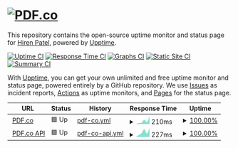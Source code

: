 # [![PDF.co](https://s29840.pcdn.co/wp-content/uploads/2020/06/logo.png)](https://pdf.co)

This repository contains the open-source uptime monitor and status page for [Hiren Patel](https://demo.upptime.js.org), powered by [Upptime](https://github.com/upptime/upptime).

[![Uptime CI](https://github.com/hiren-byte/pdfco-status/workflows/Uptime%20CI/badge.svg)](https://github.com/hiren-byte/pdfco-status/actions?query=workflow%3A%22Uptime+CI%22)
[![Response Time CI](https://github.com/hiren-byte/pdfco-status/workflows/Response%20Time%20CI/badge.svg)](https://github.com/hiren-byte/pdfco-status/actions?query=workflow%3A%22Response+Time+CI%22)
[![Graphs CI](https://github.com/hiren-byte/pdfco-status/workflows/Graphs%20CI/badge.svg)](https://github.com/hiren-byte/pdfco-status/actions?query=workflow%3A%22Graphs+CI%22)
[![Static Site CI](https://github.com/hiren-byte/pdfco-status/workflows/Static%20Site%20CI/badge.svg)](https://github.com/hiren-byte/pdfco-status/actions?query=workflow%3A%22Static+Site+CI%22)
[![Summary CI](https://github.com/hiren-byte/pdfco-status/workflows/Summary%20CI/badge.svg)](https://github.com/hiren-byte/pdfco-status/actions?query=workflow%3A%22Summary+CI%22)

With [Upptime](https://upptime.js.org), you can get your own unlimited and free uptime monitor and status page, powered entirely by a GitHub repository. We use [Issues](https://github.com/hiren-byte/pdfco-status/issues) as incident reports, [Actions](https://github.com/hiren-byte/pdfco-status/actions) as uptime monitors, and [Pages](https://demo.upptime.js.org) for the status page.

<!--start: status pages-->
<!-- This summary is generated by Upptime (https://github.com/upptime/upptime) -->
<!-- Do not edit this manually, your changes will be overwritten -->
<!-- prettier-ignore -->
| URL | Status | History | Response Time | Uptime |
| --- | ------ | ------- | ------------- | ------ |
| <img alt="" src="https://s29840.pcdn.co/wp-content/uploads/2020/06/144.png" height="13"> [PDF.co](https://pdf.co) | 🟩 Up | [pdf-co.yml](https://github.com/hiren-byte/pdfco-status/commits/HEAD/history/pdf-co.yml) | <details><summary><img alt="Response time graph" src="./graphs/pdf-co/response-time-week.png" height="20"> 210ms</summary><br><a href="https://demo.upptime.js.org/history/pdf-co"><img alt="Response time 210" src="https://img.shields.io/endpoint?url=https%3A%2F%2Fraw.githubusercontent.com%2Fhiren-byte%2Fpdfco-status%2FHEAD%2Fapi%2Fpdf-co%2Fresponse-time.json"></a><br><a href="https://demo.upptime.js.org/history/pdf-co"><img alt="24-hour response time 503" src="https://img.shields.io/endpoint?url=https%3A%2F%2Fraw.githubusercontent.com%2Fhiren-byte%2Fpdfco-status%2FHEAD%2Fapi%2Fpdf-co%2Fresponse-time-day.json"></a><br><a href="https://demo.upptime.js.org/history/pdf-co"><img alt="7-day response time 210" src="https://img.shields.io/endpoint?url=https%3A%2F%2Fraw.githubusercontent.com%2Fhiren-byte%2Fpdfco-status%2FHEAD%2Fapi%2Fpdf-co%2Fresponse-time-week.json"></a><br><a href="https://demo.upptime.js.org/history/pdf-co"><img alt="30-day response time 210" src="https://img.shields.io/endpoint?url=https%3A%2F%2Fraw.githubusercontent.com%2Fhiren-byte%2Fpdfco-status%2FHEAD%2Fapi%2Fpdf-co%2Fresponse-time-month.json"></a><br><a href="https://demo.upptime.js.org/history/pdf-co"><img alt="1-year response time 210" src="https://img.shields.io/endpoint?url=https%3A%2F%2Fraw.githubusercontent.com%2Fhiren-byte%2Fpdfco-status%2FHEAD%2Fapi%2Fpdf-co%2Fresponse-time-year.json"></a></details> | <details><summary><a href="https://demo.upptime.js.org/history/pdf-co">100.00%</a></summary><a href="https://demo.upptime.js.org/history/pdf-co"><img alt="All-time uptime 100.00%" src="https://img.shields.io/endpoint?url=https%3A%2F%2Fraw.githubusercontent.com%2Fhiren-byte%2Fpdfco-status%2FHEAD%2Fapi%2Fpdf-co%2Fuptime.json"></a><br><a href="https://demo.upptime.js.org/history/pdf-co"><img alt="24-hour uptime 100.00%" src="https://img.shields.io/endpoint?url=https%3A%2F%2Fraw.githubusercontent.com%2Fhiren-byte%2Fpdfco-status%2FHEAD%2Fapi%2Fpdf-co%2Fuptime-day.json"></a><br><a href="https://demo.upptime.js.org/history/pdf-co"><img alt="7-day uptime 100.00%" src="https://img.shields.io/endpoint?url=https%3A%2F%2Fraw.githubusercontent.com%2Fhiren-byte%2Fpdfco-status%2FHEAD%2Fapi%2Fpdf-co%2Fuptime-week.json"></a><br><a href="https://demo.upptime.js.org/history/pdf-co"><img alt="30-day uptime 100.00%" src="https://img.shields.io/endpoint?url=https%3A%2F%2Fraw.githubusercontent.com%2Fhiren-byte%2Fpdfco-status%2FHEAD%2Fapi%2Fpdf-co%2Fuptime-month.json"></a><br><a href="https://demo.upptime.js.org/history/pdf-co"><img alt="1-year uptime 100.00%" src="https://img.shields.io/endpoint?url=https%3A%2F%2Fraw.githubusercontent.com%2Fhiren-byte%2Fpdfco-status%2FHEAD%2Fapi%2Fpdf-co%2Fuptime-year.json"></a></details>
| <img alt="" src="https://s29840.pcdn.co/wp-content/uploads/2020/06/144.png" height="13"> [PDF.co API](https://app.pdf.co) | 🟩 Up | [pdf-co-api.yml](https://github.com/hiren-byte/pdfco-status/commits/HEAD/history/pdf-co-api.yml) | <details><summary><img alt="Response time graph" src="./graphs/pdf-co-api/response-time-week.png" height="20"> 227ms</summary><br><a href="https://demo.upptime.js.org/history/pdf-co-api"><img alt="Response time 227" src="https://img.shields.io/endpoint?url=https%3A%2F%2Fraw.githubusercontent.com%2Fhiren-byte%2Fpdfco-status%2FHEAD%2Fapi%2Fpdf-co-api%2Fresponse-time.json"></a><br><a href="https://demo.upptime.js.org/history/pdf-co-api"><img alt="24-hour response time 390" src="https://img.shields.io/endpoint?url=https%3A%2F%2Fraw.githubusercontent.com%2Fhiren-byte%2Fpdfco-status%2FHEAD%2Fapi%2Fpdf-co-api%2Fresponse-time-day.json"></a><br><a href="https://demo.upptime.js.org/history/pdf-co-api"><img alt="7-day response time 227" src="https://img.shields.io/endpoint?url=https%3A%2F%2Fraw.githubusercontent.com%2Fhiren-byte%2Fpdfco-status%2FHEAD%2Fapi%2Fpdf-co-api%2Fresponse-time-week.json"></a><br><a href="https://demo.upptime.js.org/history/pdf-co-api"><img alt="30-day response time 227" src="https://img.shields.io/endpoint?url=https%3A%2F%2Fraw.githubusercontent.com%2Fhiren-byte%2Fpdfco-status%2FHEAD%2Fapi%2Fpdf-co-api%2Fresponse-time-month.json"></a><br><a href="https://demo.upptime.js.org/history/pdf-co-api"><img alt="1-year response time 227" src="https://img.shields.io/endpoint?url=https%3A%2F%2Fraw.githubusercontent.com%2Fhiren-byte%2Fpdfco-status%2FHEAD%2Fapi%2Fpdf-co-api%2Fresponse-time-year.json"></a></details> | <details><summary><a href="https://demo.upptime.js.org/history/pdf-co-api">100.00%</a></summary><a href="https://demo.upptime.js.org/history/pdf-co-api"><img alt="All-time uptime 100.00%" src="https://img.shields.io/endpoint?url=https%3A%2F%2Fraw.githubusercontent.com%2Fhiren-byte%2Fpdfco-status%2FHEAD%2Fapi%2Fpdf-co-api%2Fuptime.json"></a><br><a href="https://demo.upptime.js.org/history/pdf-co-api"><img alt="24-hour uptime 100.00%" src="https://img.shields.io/endpoint?url=https%3A%2F%2Fraw.githubusercontent.com%2Fhiren-byte%2Fpdfco-status%2FHEAD%2Fapi%2Fpdf-co-api%2Fuptime-day.json"></a><br><a href="https://demo.upptime.js.org/history/pdf-co-api"><img alt="7-day uptime 100.00%" src="https://img.shields.io/endpoint?url=https%3A%2F%2Fraw.githubusercontent.com%2Fhiren-byte%2Fpdfco-status%2FHEAD%2Fapi%2Fpdf-co-api%2Fuptime-week.json"></a><br><a href="https://demo.upptime.js.org/history/pdf-co-api"><img alt="30-day uptime 100.00%" src="https://img.shields.io/endpoint?url=https%3A%2F%2Fraw.githubusercontent.com%2Fhiren-byte%2Fpdfco-status%2FHEAD%2Fapi%2Fpdf-co-api%2Fuptime-month.json"></a><br><a href="https://demo.upptime.js.org/history/pdf-co-api"><img alt="1-year uptime 100.00%" src="https://img.shields.io/endpoint?url=https%3A%2F%2Fraw.githubusercontent.com%2Fhiren-byte%2Fpdfco-status%2FHEAD%2Fapi%2Fpdf-co-api%2Fuptime-year.json"></a></details>

<!--end: status pages-->
